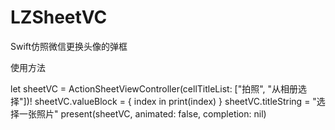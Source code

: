 # LZSheetVC
Swift仿照微信更换头像的弹框


使用方法

 let sheetVC = ActionSheetViewController(cellTitleList: ["拍照", "从相册选择"])!
        sheetVC.valueBlock = { index in
            print(index)
        }
        sheetVC.titleString = "选择一张照片"
        present(sheetVC, animated: false, completion:  nil)
